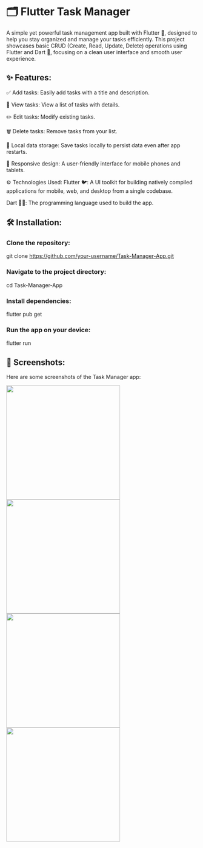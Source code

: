 # 🗂️ Flutter Task Manager
A simple yet powerful task management app built with Flutter 🚀, designed to help you stay organized and manage your tasks efficiently. This project showcases basic CRUD (Create, Read, Update, Delete) operations using Flutter and Dart 🦄, focusing on a clean user interface and smooth user experience.


## ✨ Features:
✅ Add tasks: Easily add tasks with a title and description.

👀 View tasks: View a list of tasks with details.

✏️ Edit tasks: Modify existing tasks.

🗑️ Delete tasks: Remove tasks from your list.

💾 Local data storage: Save tasks locally to persist data even after app restarts.

📱 Responsive design: A user-friendly interface for mobile phones and tablets.

⚙️ Technologies Used:
Flutter 🐦: A UI toolkit for building natively compiled applications for mobile, web, and desktop from a single codebase.

Dart 🦸‍♂️: The programming language used to build the app.


## 🛠️ Installation:
### Clone the repository:
git clone https://github.com/your-username/Task-Manager-App.git

### Navigate to the project directory:
cd Task-Manager-App

### Install dependencies:
flutter pub get

### Run the app on your device:
flutter run


## 📸 Screenshots:
Here are some screenshots of the Task Manager app:

<img src="https://github.com/user-attachments/assets/528aef36-7fdd-4e42-b8ab-836c815eb086" width="300"/>
<img src="https://github.com/user-attachments/assets/3ee0a42e-d74c-4f98-ab8d-1da7173c59b4" width="300"/>
<img src="https://github.com/user-attachments/assets/36bb920a-8f17-4108-bae7-57ff994c04dc" width="300"/>
<img src="https://github.com/user-attachments/assets/24933164-a3f1-43be-af1d-efffb6c2a78a" width="300"/>

